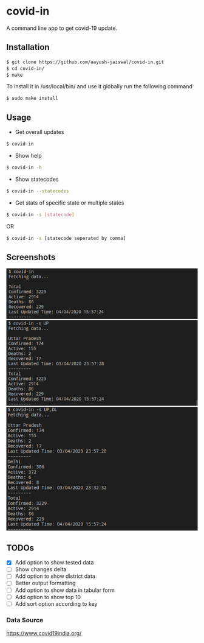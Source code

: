 # covid-in

A command line app to get covid-19 update.

## Installation

```sh
$ git clone https://github.com/aayush-jaiswal/covid-in.git
$ cd covid-in/
$ make
```

To install it in /usr/local/bin/ and use it globally run the following command
```sh
$ sudo make install
```

## Usage

* Get overall updates
```sh
$ covid-in
```

* Show help
```sh
$ covid-in -h
```

* Show statecodes
```sh
$ covid-in --statecodes
```

* Get stats of specific state or multiple states
```sh
$ covid-in -s [statecode]
```
OR 
```sh
$ covid-in -s [statecode seperated by comma]
```

## Screenshots

![Example 1](./screenshots/ex1.png)
![Example 2](./screenshots/ex2.png)
![Example 3](./screenshots/ex3.png)

## TODOs

- [x] Add option to show tested data 
- [ ] Show changes delta 
- [ ] Add option to show district data
- [ ] Better output formatting
- [ ] Add option to show data in tabular form
- [ ] Add option to show top 10
- [ ] Add sort option according to key 

### Data Source

https://www.covid19india.org/